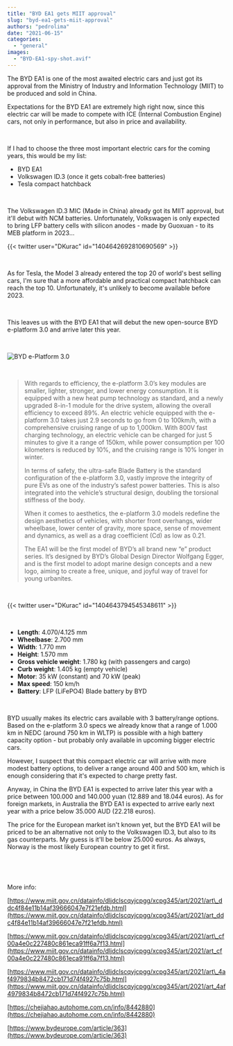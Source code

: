 ```yaml
---
title: "BYD EA1 gets MIIT approval"
slug: "byd-ea1-gets-miit-approval"
authors: "pedrolima"
date: "2021-06-15"
categories: 
  - "general"
images: 
  - "BYD-EA1-spy-shot.avif"
---
```


The BYD EA1 is one of the most awaited electric cars and just got its approval from the Ministry of Industry and Information Technology (MIIT) to be produced and sold in China.

Expectations for the BYD EA1 are extremely high right now, since this electric car will be made to compete with ICE (Internal Combustion Engine) cars, not only in performance, but also in price and availability.

 

If I had to choose the three most important electric cars for the coming years, this would be my list:

- BYD EA1
- Volkswagen ID.3 (once it gets cobalt-free batteries)
- Tesla compact hatchback

 

The Volkswagen ID.3 MIC (Made in China) already got its MIIT approval, but it'll debut with NCM batteries. Unfortunately, Volkswagen is only expected to bring LFP battery cells with silicon anodes - made by Guoxuan - to its MEB platform in 2023...

{{< twitter user="DKurac" id="1404642692810690569" >}}

 

As for Tesla, the Model 3 already entered the top 20 of world's best selling cars, I'm sure that a more affordable and practical compact hatchback can reach the top 10. Unfortunately, it's unlikely to become available before 2023.

 

This leaves us with the BYD EA1 that will debut the new open-source BYD e-platform 3.0 and arrive later this year.

 

![BYD e-Platform 3.0](images/BYD-e-Platform-3.0.avif)

 

> With regards to efficiency, the e-platform 3.0’s key modules are smaller, lighter, stronger, and lower energy consumption. It is equipped with a new heat pump technology as standard, and a newly upgraded 8-in-1 module for the drive system, allowing the overall efficiency to exceed 89%. An electric vehicle equipped with the e-platform 3.0 takes just 2.9 seconds to go from 0 to 100km/h, with a comprehensive cruising range of up to 1,000km. With 800V fast charging technology, an electric vehicle can be charged for just 5 minutes to give it a range of 150km, while power consumption per 100 kilometers is reduced by 10%, and the cruising range is 10% longer in winter.
> 
> In terms of safety, the ultra-safe Blade Battery is the standard configuration of the e-platform 3.0, vastly improve the integrity of pure EVs as one of the industry’s safest power batteries. This is also integrated into the vehicle’s structural design, doubling the torsional stiffness of the body.
> 
> When it comes to aesthetics, the e-platform 3.0 models redefine the design aesthetics of vehicles, with shorter front overhangs, wider wheelbase, lower center of gravity, more space, sense of movement and dynamics, as well as a drag coefficient (Cd) as low as 0.21.
> 
> The EA1 will be the first model of BYD’s all brand new “e” product series. It’s designed by BYD’s Global Design Director Wolfgang Egger, and is the first model to adopt marine design concepts and a new logo, aiming to create a free, unique, and joyful way of travel for young urbanites.

 

{{< twitter user="DKurac" id="1404643794545348611" >}}

 

- **Length**: 4.070/4.125 mm
- **Wheelbase**: 2.700 mm
- **Width**: 1.770 mm
- **Height**: 1.570 mm
- **Gross vehicle weight**: 1.780 kg (with passengers and cargo)
- **Curb weight**: 1.405 kg (empty vehicle)
- **Motor**: 35 kW (constant) and 70 kW (peak)
- **Max speed**: 150 km/h
- **Battery**: LFP (LiFePO4) Blade battery by BYD

 

BYD usually makes its electric cars available with 3 battery/range options. Based on the e-platform 3.0 specs we already know that a range of 1.000 km in NEDC (around 750 km in WLTP) is possible with a high battery capacity option - but probably only available in upcoming bigger electric cars.

However, I suspect that this compact electric car will arrive with more modest battery options, to deliver a range around 400 and 500 km, which is enough considering that it's expected to charge pretty fast.

Anyway, in China the BYD EA1 is expected to arrive later this year with a price between 100.000 and 140.000 yuan (12.889 and 18.044 euros). As for foreign markets, in Australia the BYD EA1 is expected to arrive early next year with a price below 35.000 AUD (22.218 euros).

The price for the European market isn't known yet, but the BYD EA1 will be priced to be an alternative not only to the Volkswagen ID.3, but also to its gas counterparts. My guess is it'll be below 25.000 euros. As always, Norway is the most likely European country to get it first.

 

 

More info:

[https://www.miit.gov.cn/datainfo/dljdclscqyjcpgg/xcpg345/art/2021/art\_ddc4f84e11b14af39666047e7f21efdb.html](https://www.miit.gov.cn/datainfo/dljdclscqyjcpgg/xcpg345/art/2021/art_ddc4f84e11b14af39666047e7f21efdb.html)

[https://www.miit.gov.cn/datainfo/dljdclscqyjcpgg/xcpg345/art/2021/art\_cf00a4e0c227480c861eca91ff6a7f13.html](https://www.miit.gov.cn/datainfo/dljdclscqyjcpgg/xcpg345/art/2021/art_cf00a4e0c227480c861eca91ff6a7f13.html)

[https://www.miit.gov.cn/datainfo/dljdclscqyjcpgg/xcpg345/art/2021/art\_4af4979834b8472cb171d74f4927c75b.html](https://www.miit.gov.cn/datainfo/dljdclscqyjcpgg/xcpg345/art/2021/art_4af4979834b8472cb171d74f4927c75b.html)

[https://chejiahao.autohome.com.cn/info/8442880](https://chejiahao.autohome.com.cn/info/8442880)

[https://www.bydeurope.com/article/363](https://www.bydeurope.com/article/363)
